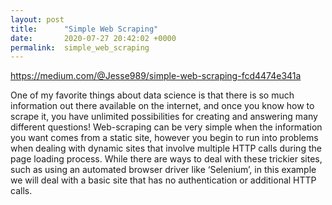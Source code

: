 ```yaml
---
layout: post
title:      "Simple Web Scraping"
date:       2020-07-27 20:42:02 +0000
permalink:  simple_web_scraping
---
```



https://medium.com/@Jesse989/simple-web-scraping-fcd4474e341a

One of my favorite things about data science is that there is so much information out there available on the internet, and once you know how to scrape it, you have unlimited possibilities for creating and answering many different questions!
Web-scraping can be very simple when the information you want comes from a static site, however you begin to run into problems when dealing with dynamic sites that involve multiple HTTP calls during the page loading process.
While there are ways to deal with these trickier sites, such as using an automated browser driver like ‘Selenium’, in this example we will deal with a basic site that has no authentication or additional HTTP calls.
